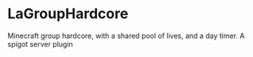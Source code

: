 # LaGroupHardcore
Minecraft group hardcore, with a shared pool of lives, and a day timer. A spigot server plugin
